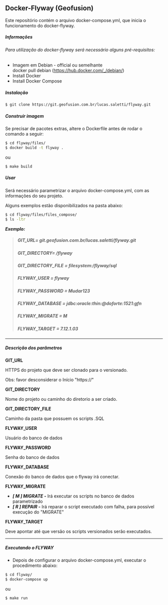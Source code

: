 Docker-Flyway (Geofusion)
-------------------------

Este repositório contém o arquivo docker-compose.yml, que inicia o funcionamento do docker-flyway.


##### ***Informações***

###### Para utilização do docker-flyway será necessário alguns pré-requisitos:

 - Imagem em Debian - official ou semelhante  
   docker pull debian (https://hub.docker.com/_/debian/)
 - Install Docker
 - Install Docker Compose

##### ***Instalação***


```sh
$ git clone https://git.geofusion.com.br/lucas.saletti/flyway.git
```


##### ***Construir imagem***

Se precisar de pacotes extras, altere o Dockerfile antes de rodar o comando a seguir:

```sh
$ cd flyway/files/
$ docker build -t flyway .
```
ou


```sh
$ make build
```


##### ***Usar***

Será necessário parametrizar o arquivo docker-compose.yml, com as informações do seu projeto.

Alguns exemplos estão disponibilizados na pasta abaixo:


```sh
$ cd flyway/files/files_compose/
$ ls -ltr
```

***Exemplo:***

> ##### ***GIT_URL=*** git.geofusion.com.br/lucas.saletti/flyway.git         
> ##### ***GIT_DIRECTORY=*** /flyway   
> ##### ***GIT_DIRECTORY_FILE =*** filesystem:/flyway/sql   
> ##### ***FLYWAY_USER =*** flyway  
> ##### ***FLYWAY_PASSWORD =*** Mudar123   
> ##### ***FLYWAY_DATABASE =*** jdbc:oracle:thin:@doforte:1521:gfn   
> ##### ***FLYWAY_MIGRATE =*** M  
> ##### ***FLYWAY_TARGET =*** 7.12.1.03

------------------------------



##### ***Descrição dos parâmetros***


**GIT_URL**

HTTPS do projeto que deve ser clonado para o versionado.

Obs: favor desconsiderar o Início "https://"

**GIT_DIRECTORY**

Nome do projeto ou caminho do diretorio a ser criado.

**GIT_DIRECTORY_FILE**

Caminho da pasta que possuem os scripts .SQL

**FLYWAY_USER**

Usuário do banco de dados

**FLYWAY_PASSWORD**

Senha do banco de dados

**FLYWAY_DATABASE**

Conexão do banco de dados que o flyway irá conectar.

**FLYWAY_MIGRATE**

* ***[ M ] MIGRATE -*** Irá executar os scripts no banco de dados parametrizado
* ***[ R ] REPAIR -*** Irá reparar o script executado com falha, para possível execução do "MIGRATE"

**FLYWAY_TARGET**

Deve apontar até que versão os scripts versionados serão executados.

------------------------------

##### ***Executando o FLYWAY***

- Depois de configurar o arquivo docker-compose.yml, executar o procedimento abaixo:

```sh
$ cd flyway/
$ docker-compose up
```
ou

```sh
$ make run
```
